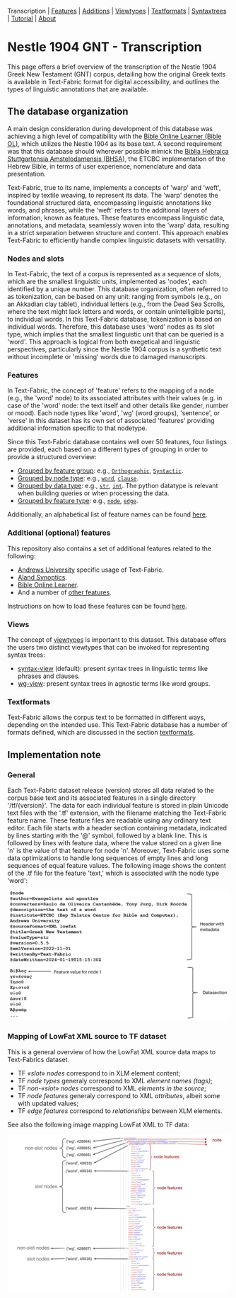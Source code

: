 <a name="start"></a>
<div class="hidden-content">
Transcription | <a href="features/README.md#start">Features</a> | <a href="additions/README.md#start">Additions</a> | <a href="viewtypes.md#start">Viewtypes</a> | <a href="textformats.md#start">Textformats</a> |  <a href="syntaxtrees.md#start">Syntaxtrees</a> | <a href="tutorial/README.md#start">Tutorial</a> | <a href="about.md#start">About</a>
</div>

# Nestle 1904 GNT - Transcription

This page offers a brief overview of the transcription of the Nestle 1904 Greek New Testament (GNT) corpus, detailing how the original Greek texts is available in Text-Fabric format for digital accessibility, and outlines the types of linguistic annotations that are available.

## The database organization

A main design consideration during development of this database was achieving a high level of compatibility with the [Bible Online Learner (Bible OL)](https://learner.bible/), which utilizes the Nestle 1904 as its base text. A second requirement was that this database should wherever possible mimick the [Biblia Hebraica Stuttgartensia Amstelodamensis (BHSA)](https://etcbc.github.io/bhsa/), the ETCBC implementation of the Hebrew Bible, in terms of user experience, nomenclature and data presentation. 

Text-Fabric, true to its name, implements a concepts of 'warp' and 'weft', inspired by textile weaving, to represent its data. The 'warp' denotes the foundational structured data, encompassing linguistic annotations like words, and phrases, while the 'weft' refers to the additional layers of information, known as features. These features encompass linguistic data, annotations, and metadata, seamlessly woven into the 'warp' data, resulting in a strict separation between structure and content. This approach enables Text-Fabric to efficiently handle complex linguistic datasets with versatility.

### Nodes and slots

In Text-Fabric, the text of a corpus is represented as a sequence of slots, which are the smallest linguistic units, implemented as 'nodes', each identified by a unique number. This database organization, often referred to as tokenization, can be based on any unit: ranging from symbols (e.g., on an Akkadian clay tablet), individual letters (e.g., from the Dead Sea Scrolls, where the text might lack letters and words, or contain unintelligible parts), to individual words. In this Text-Fabric database, tokenization is based on individual words. Therefore, this database uses 'word' nodes as its slot type, which implies that the smallest linguistic unit that can be queried is a 'word'. This approach is logical from both exegetical and linguistic perspectives, particularly since the Nestle 1904 corpus is a synthetic text without incomplete or 'missing' words due to damaged manuscripts.

### Features 

In Text-Fabric, the concept of 'feature' refers to the mapping of a node (e.g., the 'word' node) to its associated attributes with their values (e.g. in case of the 'word' node: the text itself and other details like gender, number or mood). Each node types like 'word', 'wg' (word groups), 'sentence', or 'verse' in this dataset has its own set of associated 'features' providing additional information specific to that nodetype.

Since this Text-Fabric database contains well over 50 features, four listings are provided, each based on a different types of grouping in order to provide a structured overview:
* [Grouped by feature group](features/featuresbygroup.md#start): e.g., [`Orthographic`](features/featuresbygroup.md#orthograpic-features), [`Syntactic`](features/featuresbygroup.md#syntactic-features).
* [Grouped by node type](features/featuresbynodetype.md#start): e.g., [`word`](features/featuresbynodetype.md#word-nodes), [`clause`](features/featuresbynodetype.md#clause-nodes).
* [Grouped by data type](features/featuresbydatatype.md#start): e.g., [`str`](features/featuresbydatatype.md#string-datatype), [`int`](features/featuresbydatatype.md#integer-datatype). The python datatype is relevant when building queries or when processing the data.
* [Grouped by feature type](features/featuresbyfeaturetype.md#start): e.g., [`node`](features/featuresbyfeaturetype.md#node-features), [`edge`](features/featuresbyfeaturetype.md#edge-features).

Additionally, an alphabetical list of feature names can be found [here](features/featuresbyname.md#start).

### Additional (optional) features 

This repository also contains a set of additional features related to the following:
* [Andrews University](additions/featuresbyfeaturegroup.md#andrews-university) specific usage of Text-Fabric.
* [Aland Synoptics](additions/featuresbyfeaturegroup.md#aland-synoptics).
* [Bible Online Learner](featuresbyfeaturegroup.md#bible-online-learner).
* And a number of [other features](additions/featuresbyfeaturegroup.md#other).

Instructions on how to load these features can be found [here](additions/README.md#adding-the-features). 

### Views

The concept of [viewtypes](viewtypes.md#start) is important to this dataset. This database offers the users two distinct viewtypes that can be invoked for representing syntax trees:
   * [syntax-view](syntax-view.md#start) (default): present syntax trees in linguistic terms like phrases and clauses.
   * [wg-view](wg-view.md#start): present syntax trees in agnostic terms like word groups.

### Textformats

Text-Fabric allows the corpus text to be formatted in different ways, depending on the intended use. This Text-Fabric database has a number of formats defined, which are discussed in the section [textformats](textformats.md#start).

## Implementation note

### General

Each Text-Fabric dataset release (version) stores all data related to the corpus base text and its associated features in a single directory '/tf/{version}'. The data for each individual feature is stored in plain Unicode text files with the '.tf' extension, with the filename matching the Text-Fabric feature name. These feature files are readable using any ordinary text editor. Each file starts with a header section containing metadata, indicated by lines starting with the '@' symbol, followed by a blank line. This is followed by lines with feature data, where the value stored on a given line 'n' is the value of that feature for node 'n'. Moreover, Text-Fabric uses some data optimizations to handle long sequences of empty lines and long sequences of equal feature values. The following image shows the content of the .tf file for the feature 'text,' which is associated with the node type 'word':

<img src="features/images/tf_data_format.png" width="600px">

### Mapping of LowFat XML source to TF dataset

This is a general overview of how the LowFat XML source data maps to Text-Fabrics dataset.

*   TF *«slot» nodes* correspond to in XLM element content;
*   TF *node types* generaly correspond to XML *element names (tags)*;
*   TF *non-«slot» nodes* correspond to XML *elements in the source*;
*   TF *node features* generaly correspond to XML *attributes*, albeit some with updated values;
*   TF *edge features* correspond to *relationships* between XLM elements.

See also the following image mapping LowFat XML to TF data:

<img src="features/images/mapping.jpg" width="600px">
